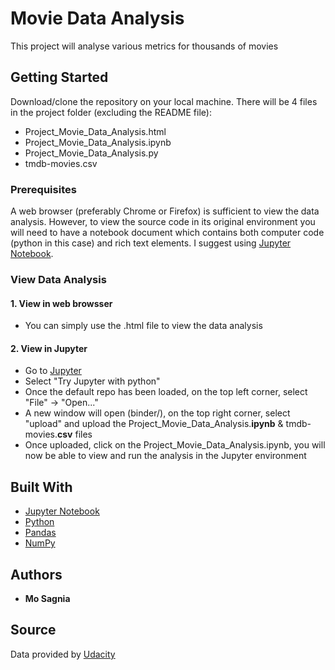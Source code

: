 # Movie Data Analysis
This project will analyse various metrics for thousands of movies

## Getting Started
Download/clone the repository on your local machine. There will be 4 files in the project folder (excluding the README file):
- Project_Movie_Data_Analysis.html
- Project_Movie_Data_Analysis.ipynb
- Project_Movie_Data_Analysis.py
- tmdb-movies.csv

### Prerequisites
A web browser (preferably Chrome or Firefox) is sufficient to view the data analysis. However, to view the source code in its original environment you will need to have a notebook document which contains both computer code (python in this case) and rich text elements. I suggest using [Jupyter Notebook](https://jupyter.org/).

### View Data Analysis
#### 1. View in web browsser
 - You can simply use the .html file to view the data analysis 
#### 2. View in Jupyter
 - Go to [Jupyter](https://jupyter.org/try)
 - Select "Try Jupyter with python"
 - Once the default repo has been loaded, on the top left corner, select "File" -> "Open..."
 - A new window will open (binder/), on the top right corner, select "upload" and upload the Project_Movie_Data_Analysis.**ipynb** & tmdb-movies.**csv** files
 - Once uploaded, click on the Project_Movie_Data_Analysis.ipynb, you will now be able to view and run the analysis in the Jupyter environment
 
## Built With
- [Jupyter Notebook](https://jupyter.org/)
- [Python](https://www.python.org/)
- [Pandas](https://pandas.pydata.org/)
- [NumPy](http://www.numpy.org/)
## Authors
* **Mo Sagnia**

## Source
Data provided by [Udacity](https://www.udacity.com/)
